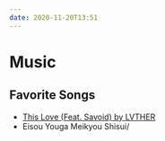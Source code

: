 ```yaml
---
date: 2020-11-20T13:51
---
```


# Music

## Favorite Songs

* [This Love (Feat. Savoid) by LVTHER](https://open.spotify.com/track/0GM9drSt55aAjGgKrR5Xpj?si=b49XI7rFTTeAr2PXcUbYtA)
* Eisou Youga Meikyou Shisui/
